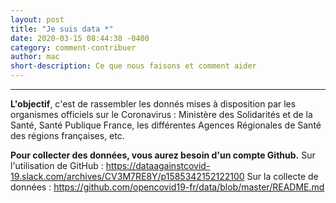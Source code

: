 ```yaml
---
layout: post
title: "Je suis data *"
date: 2020-03-15 08:44:38 -0400
category: comment-contribuer
author: mac
short-description: Ce que nous faisons et comment aider
---
```


-----

**L'objectif**, c'est de rassembler les donnés mises à disposition par les organismes officiels sur le Coronavirus : Ministère des Solidarités et de la Santé, Santé Publique France, les différentes Agences Régionales de Santé des régions françaises, etc.

**Pour collecter des données, vous aurez besoin d'un compte Github.**
Sur l'utilisation de GitHub : https://dataagainstcovid-19.slack.com/archives/CV3M7RE8Y/p1585342152122100
Sur la collecte de données  : https://github.com/opencovid19-fr/data/blob/master/README.md


